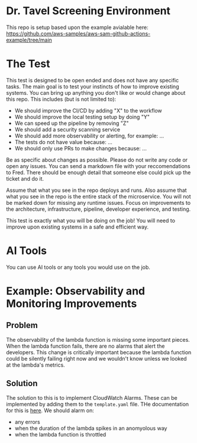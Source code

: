 # Dr. Tavel Screening Environment
This repo is setup based upon the example avialable here: https://github.com/aws-samples/aws-sam-github-actions-example/tree/main

# The Test
This test is designed to be open ended and does not have any specific tasks. The main goal is to test your instincts of how to improve existing systems. You can bring up anything you don't like or would change about this repo. This includes (but is not limited to):
- We should improve the CI/CD by adding "X" to the workflow
- We should improve the local testing setup by doing "Y"
- We can speed up the pipeline by removing "Z"
- We should add a security scanning service
- We should add more observability or alerting, for example: ...
- The tests do not have value because: ...
- We should only use PRs to make changes because: ...

Be as specific about changes as possible. Please do not write any code or open any issues. You can send a markdown file with your reccomendations to Fred. There should be enough detail that someone else could pick up the ticket and do it.

Assume that what you see in the repo deploys and runs. Also assume that what you see in the repo is the entire stack of the microservice. You will not be marked down for missing any runtime issues. Focus on improvements to the architecture, infrastructure, pipeline, developer experience, and testing. 

This test is exactly what you will be doing on the job! You will need to improve upon existing systems in a safe and efficient way.

# AI Tools
You can use AI tools or any tools you would use on the job.

# Example: Observability and Monitoring Improvements
## Problem
The observability of the lambda function is missing some important pieces. When the lambda function fails, there are no alarms that alert the developers. This change is critically important because the lambda function could be silently failing right now and we wouldn't know unless we looked at the lambda's metrics.

## Solution
The solution to this is to implement CloudWatch Alarms. These can be implemented by adding them to the `template.yaml` file. THe documentation for this is [here](https://docs.aws.amazon.com/AWSCloudFormation/latest/TemplateReference/aws-resource-cloudwatch-alarm.html). We should alarm on:
- any errors
- when the duration of the lambda spikes in an anomyolous way
- when the lambda function is throttled